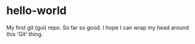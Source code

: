# hello-world
My first git (gui) repo.
So far so good. I hope I can wrap my head around this 'Git' thing.
